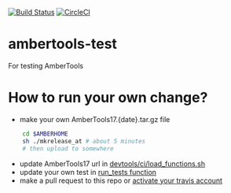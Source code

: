 [![Build Status](https://travis-ci.org/hainm/ambertools-test.svg?branch=at17)](https://travis-ci.org/hainm/ambertools-test)
[![CircleCI](https://circleci.com/gh/hainm/ambertools-test.svg?style=svg)](https://circleci.com/gh/hainm/ambertools-test)

# ambertools-test
For testing AmberTools

# How to run your own change?
- make your own AmberTools17.{date}.tar.gz file
```bash
    cd $AMBERHOME
    sh ./mkrelease_at # about 5 minutes
    # then upload to somewhere
```
- update AmberTools17 url in [devtools/ci/load_functions.sh](devtools/ci/load_functions.sh)
- update your own test in [run_tests function](devtools/ci/load_functions.sh)
- make a pull request to this repo or [activate your travis account](https://travis-ci.org/getting_started)

